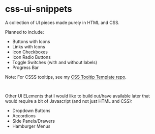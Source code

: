 # css-ui-snippets
A collection of UI pieces made purely in HTML and CSS.

Planned to include:
- Buttons with Icons
- Links with Icons
- Icon Checkboxes
- Icon Radio Buttons
- Toggle Switches (with and without labels)
- Progress Bar

Note: For CSSS tooltips, see my [CSS Tooltip Template repo](https://github.com/samharp/css-tooltip-template).

<br>

Other UI ELements that I would like to build out/have available later that would require a bit of Javascript (and not just HTML and CSS):
- Dropdown Buttons
- Accordions
- Side Panels/Drawers
- Hamburger Menus
